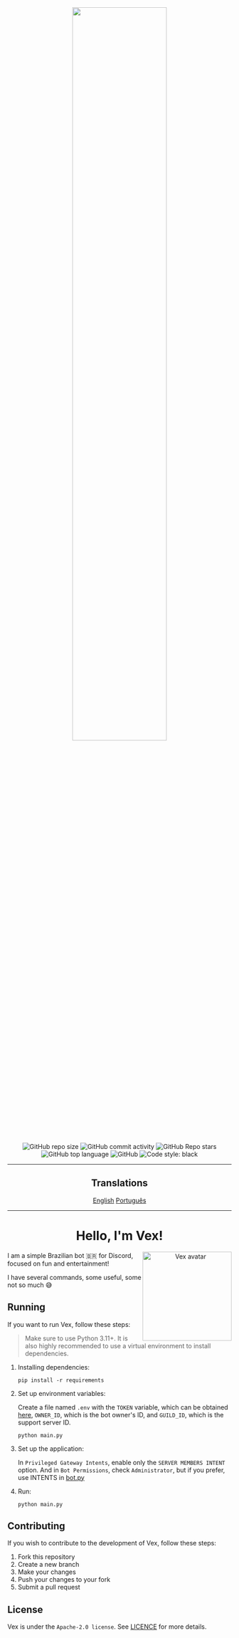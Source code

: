 <div align="center">
  <img src="https://user-images.githubusercontent.com/88998991/201827239-37187529-d010-4dd5-a7ea-cecf26f478d1.png" width=65%>
</div>
<br>
<div align="center">
  <img alt="GitHub repo size" src="https://img.shields.io/github/repo-size/BotVex/Vex.py?style=for-the-badge">
  <img alt="GitHub commit activity" src="https://img.shields.io/github/commit-activity/w/BotVex/Vex.py?style=for-the-badge">
  <img alt="GitHub Repo stars" src="https://img.shields.io/github/stars/BotVex/Vex.py?style=for-the-badge">
  <img alt="GitHub top language" src="https://img.shields.io/github/languages/top/BotVex/Vex.py?style=for-the-badge">
  <img alt="GitHub" src="https://img.shields.io/github/license/BotVex/Vex.py?style=for-the-badge">
  <img alt="Code style: black" src="https://img.shields.io/badge/code%20style-black-000000.svg?style=for-the-badge">
</div>

<hr>

<div align="center">
    <h2>Translations</h2>
    <div style="display: inline-block;">
        <a href="./README_EN.md">English</a>
        <a href="./README.md">Português</a>
    </div>
</div>

<hr>

<h1 align="center">Hello, I'm Vex!</h1>
<div align="center">
  <img align="right" src="https://user-images.githubusercontent.com/88998991/230775419-78927307-dd68-4cb7-9c4a-d3d1c45b83e0.png" width="200px" alt="Vex avatar" draggable="false"></img>
  <p align="left">I am a simple Brazilian bot 🇧🇷 for Discord, focused on fun and entertainment!</p>
  <p align="left">I have several commands, some useful, some not so much 😅</p>
</div>
<h2>Running</h2>
<p>If you want to run Vex, follow these steps:</p>
<blockquote>
  <p>Make sure to use Python 3.11+. It is also highly recommended to use a virtual environment to install dependencies.</p>
</blockquote>
<ol>
  <li>
    <p>Installing dependencies:</p>
    <pre><code>pip install -r requirements</code></pre>
  </li>
  <li>
    <p>Set up environment variables:</p>
    <p>Create a file named <code>.env</code> with the <code>TOKEN</code> variable, which can be obtained <a href="https://discord.com/developers/applications">here</a>, <code>OWNER_ID</code>, which is the bot owner's ID, and <code>GUILD_ID</code>, which is the support server ID.</p>
    <pre><code>python main.py</code></pre>
  </li>
  <li>
    <p>Set up the application:</p>
    <p>In <code>Privileged Gateway Intents</code>, enable only the <code>SERVER MEMBERS INTENT</code> option. And in <code>Bot Permissions</code>, check <code>Administrator</code>, but if you prefer, use INTENTS in <a href="./src/bot.py">bot.py</a></p>
  </li>
  <li>
    <p>Run:</p>
    <pre><code>python main.py</code></pre>
  </li>
</ol>
<h2>Contributing</h2>
<p>If you wish to contribute to the development of Vex, follow these steps:</p>
<ol>
  <li>Fork this repository</li>
  <li>Create a new branch</li>
  <li>Make your changes</li>
  <li>Push your changes to your fork</li>
  <li>Submit a pull request</li>
</ol>
<h2>License</h2>
<p>Vex is under the <code>Apache-2.0 license</code>. See <a href="./LICENCE">LICENCE</a> for more details.</p>